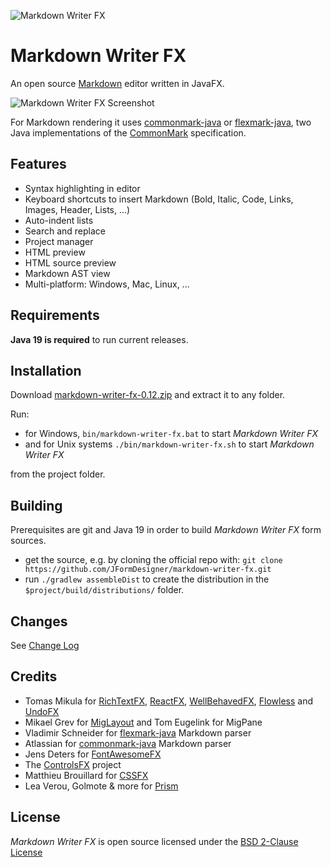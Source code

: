 ![Markdown Writer FX](images/markdownwriterfx.png)

Markdown Writer FX
==================

An open source [Markdown] editor written in JavaFX.

![Markdown Writer FX Screenshot](images/screenshot.png)

For Markdown rendering it uses [commonmark-java] or [flexmark-java],
two Java implementations of the [CommonMark] specification.

Features
--------

  * Syntax highlighting in editor
  * Keyboard shortcuts to insert Markdown (Bold, Italic, Code, Links, Images, Header, Lists, ...)
  * Auto-indent lists
  * Search and replace
  * Project manager
  * HTML preview
  * HTML source preview
  * Markdown AST view
  * Multi-platform: Windows, Mac, Linux, ...

Requirements
------------

**Java 19 is required** to run current releases.

Installation
------------

Download
[markdown-writer-fx-0.12.zip](https://github.com/JFormDesigner/markdown-writer-fx/releases/download/0.12/markdown-writer-fx-0.12.zip)
and extract it to any folder.

Run: 
 - for Windows, `bin/markdown-writer-fx.bat` to start *Markdown Writer FX*
 - and for Unix systems `./bin/markdown-writer-fx.sh` to start *Markdown Writer FX*

from the project folder.

Building
--------

Prerequisites are git and Java 19 in order to build *Markdown Writer FX* form sources.

 - get the source, e.g. by cloning the official repo with: 
   `git clone https://github.com/JFormDesigner/markdown-writer-fx.git`
 - run `./gradlew assembleDist` to create the distribution in the
   `$project/build/distributions/` folder.


Changes
-------

See [Change Log](CHANGES.md)

Credits
-------

  * Tomas Mikula for [RichTextFX], [ReactFX], [WellBehavedFX], [Flowless] and [UndoFX]
  * Mikael Grev for [MigLayout] and Tom Eugelink for MigPane
  * Vladimir Schneider for [flexmark-java] Markdown parser
  * Atlassian for [commonmark-java] Markdown parser
  * Jens Deters for [FontAwesomeFX]
  * The [ControlsFX] project
  * Matthieu Brouillard for [CSSFX]
  * Lea Verou, Golmote & more for [Prism]

License
-------

*Markdown Writer FX* is open source licensed under the [BSD 2-Clause License](LICENSE)

   [Markdown]: http://daringfireball.net/projects/markdown/
   [CommonMark]: http://commonmark.org/
   [commonmark-java]: https://github.com/atlassian/commonmark-java
   [flexmark-java]: https://github.com/vsch/flexmark-java
   [Markdown Extra]: https://michelf.ca/projects/php-markdown/extra/
   [MultiMarkdown]: http://fletcherpenney.net/multimarkdown/
   [Github-flavoured-Markdown]: https://help.github.com/articles/github-flavored-markdown/
   [MigLayout]: https://github.com/mikaelgrev/miglayout
   [RichTextFX]: https://github.com/TomasMikula/RichTextFX
   [ReactFX]: https://github.com/TomasMikula/ReactFX
   [WellBehavedFX]: https://github.com/TomasMikula/WellBehavedFX
   [Flowless]: https://github.com/TomasMikula/Flowless
   [UndoFX]: https://github.com/TomasMikula/UndoFX
   [FontAwesomeFX]: https://bitbucket.org/Jerady/fontawesomefx
   [ControlsFX]: http://fxexperience.com/controlsfx/
   [CSSFX]: https://github.com/McFoggy/cssfx
   [Prism]: https://github.com/PrismJS/prism
